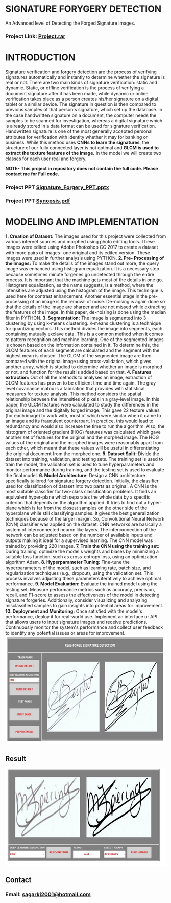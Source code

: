 # SIGNATURE FORYGERY DETECTION
 An Advanced level of Detecting the Forged Signature Images.

### Project Link:  [**Project.rar**](https://github.com/sagarkj2001/Signature_Forgery_Detection/blob/main/Project.rar)

 # INTRODUCTION
 Signature verification and forgery detection are the process of verifying signatures 
automatically and instantly to determine whether the signature is real or not. There are two main 
kinds of signature verification: static and dynamic. Static, or offline verification is the process of 
verifying a document signature after it has been made, while dynamic or online verification takes 
place as a person creates his/her signature on a digital tablet or a similar device. The signature in 
question is then compared to previous samples of that person's signature, which set up the 
database. In the case handwritten signature on a document, the computer needs the samples to be 
scanned for investigation, whereas a digital signature which is already stored in a data format can 
be used for signature verification. Handwritten signature is one of the most generally accepted 
personal attributes for verification with identity whether it may for banking or business. While 
this method uses **CNNs to learn the signatures**, the structure of our fully connected layer is not 
optimal and **GLCM is used to extract the texture features of the image.** In the model we will 
create two classes for each user real and forgery.

**NOTE- This project in repository does not contain the full code. Please contact me for Full code.**


### Project PPT [**Signature_Forgery_PPT.pptx**](https://github.com/sagarkj2001/Signature_Forgery_Detection/blob/main/Signature_Forgery_PPT.pptx)

### Project PPT [**Synopsis.pdf**](https://github.com/sagarkj2001/Signature_Forgery_Detection/blob/main/Synopsis.pdf)

# MODELING AND IMPLEMENTATION
**1. Creation of Dataset:** The images used for this project were collected from various 
internet sources and morphed using photo editing tools. These images were edited using 
Adobe Photoshop CC 2017 to create a dataset with more pairs of images- one original and 
its edited version. These images were used in further analysis using PYTHON. 
**2. Pre- Processing of the Images:** To make the details of the images stand out more, the 
query image was enhanced using histogram equalization. It is a necessary step because 
sometimes minute forgeries go undetected through the entire process. It is important that the 
machine gets most of the details in one go. Histogram equalization, as the name suggests, is 
a method, where the intensities are adjusted using the histogram of the image. This technique 
is used here for contrast enhancement. Another essential stage in the pre- processing of an 
image is the removal of noise. De-noising is again done so that the details of the image are 
sharper and are not missed while extracting the features of the image. In this paper, de-noising is done using the median filter in PYTHON. 
**3. Segmentation:** The image is segmented into 3 clustering by using k-means clustering. K-means clustering is a technique for quantizing vectors. This method divides the image into 
segments, each containing mutually exclave data. This is a common method when it comes 
to pattern recognition and machine learning. One of the segmented images is chosen based 
on the information contained in it. To determine this, the GLCM features of each segment 
are calculated and the segment with the highest mean is chosen. The GLCM of the segmented 
image are then compared with the original image using cross-validation, which gives another 
array, which is studied to determine whether an image is morphed or not, and function for 
the result is added based on that. 
**4. Features extraction:** Out of all the methods to analyses an image, extraction of GLCM 
features has proven to be efficient time and time again. The gray level covariance matrix is 
a tabulation that provides with statistical measures for texture analysis. This method 
considers the spatial relationship between the intensities of pixels in a gray-level image. In 
this paper, the GLCM features were calculated to study the differences in the original image 
and the digitally forged image. This gave 22 texture values (for each image) to work with, 
most of which were similar when it came to an image and its fraudulent counterpart. In 
practice, this would lead to redundancy and would also increase the time to run the algorithm. 
Also, the histogram of oriented gradient (HOG) features was calculated which gave another 
set of features for the original and the morphed image. The HOG values of the original and the morphed images were reasonably apart from each other, which meant that these values 
will be useful in differentiating the original document from the morphed one. 
**5. Dataset Split:** Divide the dataset into training, validation, and testing sets. The training 
set is used to train the model, the validation set is used to tune hyperparameters and monitor 
performance during training, and the testing set is used to evaluate the final model. 
**6. Model Architecture:** Design a CNN architecture specifically tailored for signature 
forgery detection. Initially, the classifier used for classification of dataset into two parts as 
original. A CNN is the most suitable classifier for two-class classification problems. It finds 
an equivalent hyper-plane which separates the whole data by a specific criterion that depends 
on the algorithm applied. It tries to find out a hyper-plane which is far from the closest 
samples on the other side of the hyperplane while still classifying samples. It gives the best 
generalization techniques because of the larger margin. So, Convolutional Neural Network 
(CNN) classifier was applied on the dataset. CNN networks are basically a system of 
interconnected neuron like layers. The interconnection of the network can be adjusted based 
on the number of available inputs and outputs making it ideal for a supervised learning. The 
CNN model was trained by providing 220 images. 
**7. Train the CNN using the training set:**  During training, optimize the 
model's weights and biases by minimizing a suitable loss function, such as cross-entropy 
loss, using an optimization algorithm Adam.
**8. Hyperparameter Tuning:** Fine-tune the hyperparameters of the model, such as learning 
rate, batch size, and regularization techniques (e.g., dropout), using the validation set. This 
process involves adjusting these parameters iteratively to achieve optimal performance.
**9. Model Evaluation:** Evaluate the trained model using the testing set. Measure 
performance metrics such as accuracy, precision, recall, and F1-score to assess the 
effectiveness of the model in detecting signature forgeries. Additionally, consider visualizing 
and analyzing misclassified samples to gain insights into potential areas for improvement. 
**10. Deployment and Monitoring:** Once satisfied with the model's performance, deploy it 
for real-world use. Implement an interface or API that allows users to input signature images 
and receive predictions. Continuously monitor the system's performance and collect user 
feedback to identify any potential issues or areas for improvement.
![Screenshot](https://github.com/sagarkj2001/Signature_Forgery_Detection/blob/main/Pictures/UI.png)

## Result
![Screenshot](https://github.com/sagarkj2001/Signature_Forgery_Detection/blob/main/Pictures/Result.png)


## Contact
### Email: sagarkj2001@hotmail.com
